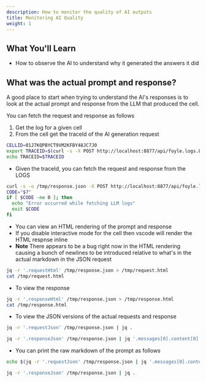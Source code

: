 ```yaml
---
description: How to monitor the quality of AI outputs
title: Monitoring AI Quality
weight: 1
---
```


## What You'll Learn

* How to observe the AI to understand why it generated the answers it did

## What was the actual prompt and response?

A good place to start when trying to understand the AI's responses is to look at the actual prompt and response from the LLM that produced the cell.

You can fetch the request and response as follows

1. Get the log for a given cell
2. From the cell get the traceId of the AI generation request

```bash
CELLID=01J7KQPBYCT9VM2KFBY48JC7J0
export TRACEID=$(curl -s -X POST http://localhost:8877/api/foyle.logs.LogsService/GetBlockLog -H "Content-Type: application/json" -d "{\"id\": \"${CELLID}\"}" | jq -r .blockLog.genTraceId)
echo TRACEID=$TRACEID
```

* Given the traceId, you can fetch the request and response from the LOGS

```bash
curl -s -o /tmp/response.json -X POST http://localhost:8877/api/foyle.logs.LogsService/GetLLMLogs -H "Content-Type: application/json" -d "{\"traceId\": \"${TRACEID}\"}"
CODE="$?"
if [ $CODE -ne 0 ]; then
  echo "Error occurred while fetching LLM logs"
  exit $CODE
fi

```

* You can view an HTML rendering of the prompt and response
* If you disable interactive mode for the cell then vscode will render the HTML respnse inline
* **Note** There appears to be a bug right now in the HTML rendering causing a bunch of newlines to be introduced relative to what's in the actual markdown in the JSON request

```bash
jq -r '.requestHtml' /tmp/response.json > /tmp/request.html
cat /tmp/request.html
```

* To view the response

```bash
jq -r '.responseHtml' /tmp/response.json > /tmp/response.html
cat /tmp/response.html
```

* To view the JSON versions of the actual requests and response

```bash
jq -r '.requestJson' /tmp/response.json | jq .
```

```bash
jq -r '.responseJson' /tmp/response.json | jq '.messages[0].content[0].text'
```

* You can print the raw markdown of the prompt as follows

```bash
echo $(jq -r '.requestJson' /tmp/response.json | jq '.messages[0].content[0].text')
```

```bash
jq -r '.responseJson' /tmp/response.json | jq .
```
